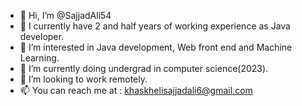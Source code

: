- 👋 Hi, I’m @SajjadAli54
- 👋 I currently have 2 and half years of working experience as Java developer.
- 👀 I’m interested in Java development, Web front end and Machine Learning. 
- 🌱 I’m currently doing undergrad in computer science(2023).
- 💞️ I’m looking to work remotely.
- 📫 You can reach me at : khaskhelisajjadali6@gmail.com

<!---
SajjadAli54/SajjadAli54 is a ✨ special ✨ repository because its `README.md` (this file) appears on your GitHub profile.
You can click the Preview link to take a look at your changes.
--->
